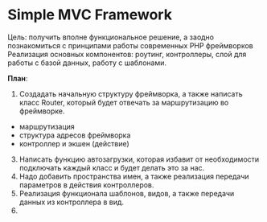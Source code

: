 # Simple MVC Framework

Цель: получить вполне функциональное решение, а заодно познакомиться с принципами работы современных PHP фреймворков
Реализация основных компонентов: роутинг, контроллеры, слой для работы с базой данных, работу с шаблонами.

**План**:
1. Создадать начальную структуру фреймворка, а также написать класс Router, который будет отвечать за маршрутизацию во фреймворке.
* маршрутизация
* структура адресов фреймворка
* контроллер и экшен (действие)
3. Написать функцию автозагрузки, которая избавит от необходимости подключать каждый класс и будет делать это за нас.
4. Надо добавить пространства имен, а также реализация передачи параметров в действия контроллеров.
5. Реализация функционала шаблонов, видов, а также передачи данных из контроллера в вид.
6. 
